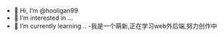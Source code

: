 - 👋 Hi, I’m @hooligan99
- 👀 I’m interested in ...
- 🌱 I’m currently learning ..
-我是一个萌新,正在学习web外后端,努力创作中
